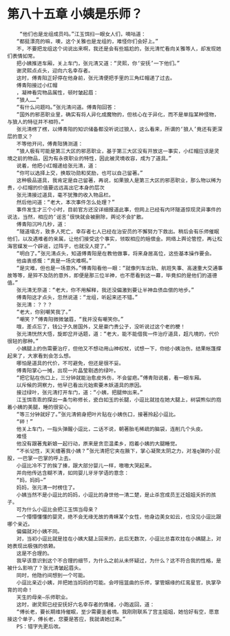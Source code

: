 # 第八十五章 小姨是乐师？
        “他们也是龙组成员吗。”江玉饵扫一眼女人们，嘀咕道：
       “都挺漂亮的嘛，噢，这个关雅也是龙组的，难怪你们会好上。”
       不，不要把龙组这个词说出来啊，我还是会有些尴尬的，张元清忙看向关雅等人，却发现她们表情如常。
       把小姨推进车厢，关上车门，张元清又道：“灵熙，你‘安抚’一下他们。”
       谢灵熙点点头，迎向六名幸存者。
       这时，傅青阳正好停在他身前，张元清便把手里的三角红帽递了过去。
       傅青阳接过小红帽
       ，凝神看完物品属性，顿时皱起眉：
       “狼人……”
       “有什么问题吗。”张元清问道。傅青阳回答：
       “国外的邪恶职业里，确实有将人异化成魔物的，但核心在于异化，而不是单指某种怪物，与狼人的特征并不相符。”
       张元清楞了楞，以傅青阳的知识储备都没听说过狼人，这么看来，所谓的‘狼人’竟还有更深层的意义？
       不等他开问，傅青阳猜测道：
       “狼人极有可能是第三大区的邪恶职业，基于第三大区没有开放这一事实，小红帽应该是灵境之前的物品，因为有永夜职业的特性，因此被灵境收容，成为了道具。”
       说着，他把小红帽递给张元清，道：
       “你可以选择上交，换取功勋和奖励，也可以自己留著。”
       这种极品道具，我肯定是自己留著，再说，如果狼人是第三大区的邪恶职业，那么物以稀为贵，小红帽的价值要远远高出它本身的层次
       张元清接过道具，毫不犹豫的收入物品栏。
       然后他问道：“老大，本次事件怎么处理？”
       事件发生才三个小时，目前官方还没详细报道此事，但网上已经有内环隧道惊现灵异事件的说法，当然，相应的‘谣言’很快就会被删除，舆论不会扩散。
       傅青阳沉吟几秒，道：
       “隧道塌方，致多人死亡，幸存者七人已经在治安员的不懈努力下救出。稍后会有乐师催眠他们，以及遇难者的亲属，让他们接受这个事实，领取相应的赔偿金。网络上舆论管控，再让松海官媒发一个辟谣，过阵子，也就没人提了。”
       “明白了。”张元清点头，知道傅青阳是在教他做事，将来身居高位，这些基本操作要会。
       他由衷感慨：“真是一场灾难啊。”
       “是灾难，但也是一场意外。”傅青阳看他一眼：“就像列车出轨、航班失事、高速重大交通事故等等，是猝不及防的意外，即便是那三位半神，也不愿看到这一幕，毕竟扣的是他们的道德值。”
       张元清无奈道：“老大，你不用解释，我还没偏激到要让半神血债血偿的地步。”
       傅青阳这才点头，忽然说道：“龙组，听起来还不错。”
       张元清：？？？
       “老大，你别嘲笑我了。”
       “嘲笑？”傅青阳微微皱眉，“我并没有嘲笑你。”
       哦，差点忘了，钱公子久居国外，又是豪门贵公子，没听说过这个老的梗！
       张元清恍然大悟，旋即岔开话题，道：“老大，能不能借我一件治疗道具，超凡境的，代价很轻的那种。”
       小姨腿上的伤需要治疗，但他又不想动用山神权杖，试想一下，你给小姨治伤，结果帐篷撑起来了，大家看到会怎么想。
       哪怕是道具的代价，不可避免，但还是很不妥。
       傅青阳掌心一摊，出现一片晶莹剔透的绿叶。
       “把它贴在伤口上，三分钟就能治愈皮外伤，不会留疤。”傅青阳说着，看一眼车厢。
       以斥候的洞察力，他早已看出元始索要木妖道具的原因。
       接过绿叶，张元清打开车门，道：“小姨，把腿伸出来。”
       江玉饵乖乖的探出一条匀称修长，瓷白如玉的长腿，小逗比就挂在她大腿上，树袋熊似的抱着小姨的美腿，睡的很安心。
       “等三分钟就好了。”张元清俯身把叶片贴在小姨伤口，接著拎起小逗比。
       “砰！”
       他关上车门，一指头弹醒小逗比，二话不说，朝著胎毛稀疏的脑袋，连削几个头皮。
       难怪
       他没有跟著鬼新娘一起行动，原来是贪恋温柔乡，抱着小姨的大腿睡觉。
       “不长记性，天天缠著我小姨？”张元清把它夹在腋下，掌心凝聚太阴之力，对准q弹的小屁股，一巴掌一巴掌的呼上去。
       小逗比冷不丁的挨了揍，跟大部分婴儿一样，嗷嗷大哭起来。
       并向他传达含糊不清，如同婴儿牙牙学语的意念：
       “妈，妈妈~”
       妈妈，张元清一时楞住了。
       小姨当然不是小逗比的妈妈，小逗比的身世他一清二楚，是止杀宫成员王迁姐姐夭折的孩子。
       可为什么小逗比会把江玉饵当母亲？
       一个懵懵懂懂的婴灵，绝不会无缘无故的青睐某个女性，他身边美女如云，也没见小逗比跟哪个亲近。
       偏偏就对小姨不同。
       对，当初小逗比就是挂在小姨大腿上回来的，此后无数次，小逗比总喜欢挂在小姨腿上，对她表现出极强的依赖。
       这是不合理的。
       我早该意识到这个不合理的细节，为什么之前从未怀疑过，为什么？这不符合我的性格，是被什么影响了？张元清皱起眉头。
       同时，他隐约间想到一个可能。
       小逗比亲近小姨，并把她当妈妈的可能。会哼摇篮曲的乐师，掌管姻缘的红鸾星官，执掌孕育的司命！
       天生的母亲—乐师职业。
       这时，谢灵熙已经安抚好六名幸存者的情绪，小跑返回，道：
       “傅长老，要长期维持催眠，至少需要圣者境。我刚刚联系了宫主姐姐，她恰好有空，愿意接这个单子，傅长老，您要是答应，我就请她过来。”
       PS：错字先更后改。